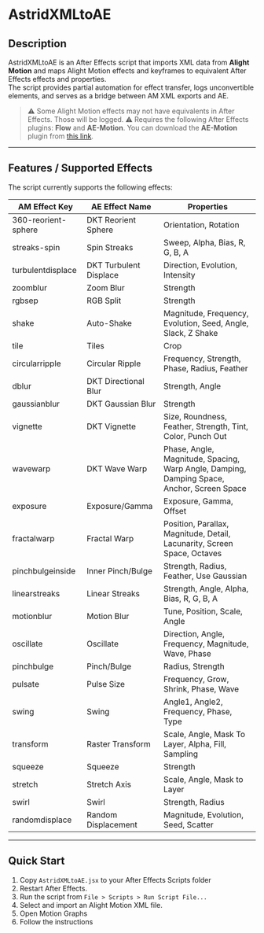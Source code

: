 # AstridXMLtoAE

## Description
AstridXMLtoAE is an After Effects script that imports XML data from **Alight Motion** and maps Alight Motion effects and keyframes to equivalent After Effects effects and properties.  
The script provides partial automation for effect transfer, logs unconvertible elements, and serves as a bridge between AM XML exports and AE.

> ⚠️ Some Alight Motion effects may not have equivalents in After Effects. Those will be logged.
> ⚠️ Requires the following After Effects plugins: **Flow** and **AE-Motion**.
> You can download the **AE-Motion** plugin from [this link](https://codeberg.org/NotYetEasy/AEMotion/releases).
---

## Features / Supported Effects

The script currently supports the following effects:

| AM Effect Key           | AE Effect Name           | Properties |
|-------------------------|-------------------------|------------|
| 360-reorient-sphere     | DKT Reorient Sphere     | Orientation, Rotation |
| streaks-spin            | Spin Streaks            | Sweep, Alpha, Bias, R, G, B, A |
| turbulentdisplace       | DKT Turbulent Displace  | Direction, Evolution, Intensity |
| zoomblur                | Zoom Blur               | Strength |
| rgbsep                  | RGB Split               | Strength |
| shake                   | Auto-Shake              | Magnitude, Frequency, Evolution, Seed, Angle, Slack, Z Shake |
| tile                    | Tiles                   | Crop |
| circularripple          | Circular Ripple         | Frequency, Strength, Phase, Radius, Feather |
| dblur                   | DKT Directional Blur    | Strength, Angle |
| gaussianblur            | DKT Gaussian Blur       | Strength |
| vignette                | DKT Vignette            | Size, Roundness, Feather, Strength, Tint, Color, Punch Out |
| wavewarp                | DKT Wave Warp           | Phase, Angle, Magnitude, Spacing, Warp Angle, Damping, Damping Space, Anchor, Screen Space |
| exposure                | Exposure/Gamma          | Exposure, Gamma, Offset |
| fractalwarp             | Fractal Warp            | Position, Parallax, Magnitude, Detail, Lacunarity, Screen Space, Octaves |
| pinchbulgeinside        | Inner Pinch/Bulge       | Strength, Radius, Feather, Use Gaussian |
| linearstreaks           | Linear Streaks          | Strength, Angle, Alpha, Bias, R, G, B, A |
| motionblur              | Motion Blur             | Tune, Position, Scale, Angle |
| oscillate               | Oscillate               | Direction, Angle, Frequency, Magnitude, Wave, Phase |
| pinchbulge              | Pinch/Bulge             | Radius, Strength |
| pulsate                 | Pulse Size              | Frequency, Grow, Shrink, Phase, Wave |
| swing                   | Swing                   | Angle1, Angle2, Frequency, Phase, Type |
| transform               | Raster Transform        | Scale, Angle, Mask To Layer, Alpha, Fill, Sampling |
| squeeze                 | Squeeze                 | Strength |
| stretch                 | Stretch Axis            | Scale, Angle, Mask to Layer |
| swirl                   | Swirl                   | Strength, Radius |
| randomdisplace          | Random Displacement     | Magnitude, Evolution, Seed, Scatter |

---

## Quick Start
1. Copy `AstridXMLtoAE.jsx` to your After Effects Scripts folder
2. Restart After Effects.
3. Run the script from `File > Scripts > Run Script File...`
4. Select and import an Alight Motion XML file.
5. Open Motion Graphs
6. Follow the instructions

